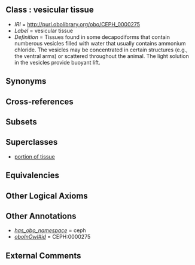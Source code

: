 
## Class : vesicular tissue

 * *IRI* = http://purl.obolibrary.org/obo/CEPH_0000275
 * *Label* = vesicular tissue
 * *Definition* = Tissues found in some decapodiforms that contain numberous vesicles filled with water that usually contains ammonium chloride. The vesicles may be concentrated in certain structures (e.g., the ventral arms) or scattered throughout the animal. The light solution in the vesicles provide buoyant lift.

## Synonyms


## Cross-references


## Subsets


## Superclasses

 * [portion of tissue](../../UBERON/79/UBERON_0000479.md)

## Equivalencies


## Other Logical Axioms


## Other Annotations

 * *[has_obo_namespace](../../ce/oboInOwl#hasOBONamespace.md)* = ceph
 * *[oboInOwl#id](../../id/oboInOwl#id.md)* = CEPH:0000275

## External Comments

